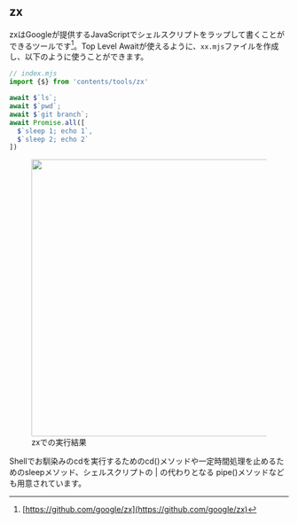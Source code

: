 ## zx
zxはGoogleが提供するJavaScriptでシェルスクリプトをラップして書くことができるツールです[^zx]。Top Level Awaitが使えるように、`xx.mjs`ファイルを作成し、以下のように使うことができます。

```javascript
// index.mjs
import {$} from 'contents/tools/zx'

await $`ls`;
await $`pwd`;
await $`git branch`;
await Promise.all([
  $`sleep 1; echo 1`,
  $`sleep 2; echo 2`
])
```

<figure>
  <img src="/images/web_changelog_2021/zx/sample.png" alt="" width="500" height="500" />
  <figcaption>zxでの実行結果</figcaption>
</figure>


Shellでお馴染みのcdを実行するためのcd()メソッドや一定時間処理を止めるためのsleepメソッド、シェルスクリプトの | の代わりとなる pipe()メソッドなども用意されています。

[^zx]: [https://github.com/google/zx](https://github.com/google/zx)
